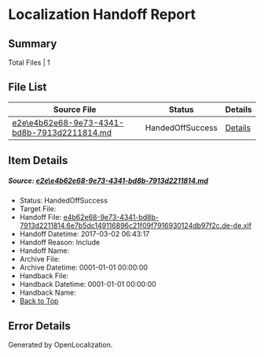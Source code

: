 # <a name='report-top'></a> Localization Handoff Report

## Summary
 Total Files | 1

## File List
 Source File | Status | Details 
 ----------- | ------ | ------- 
 [e2e\e4b62e68-9e73-4341-bd8b-7913d2211814.md](https://github.com/OpenLocalizationTestOrg/ol-test4/blob/8b5fd18413e6c9d362de4616de8b169ea00905b7/e2e/e4b62e68-9e73-4341-bd8b-7913d2211814.md) | HandedOffSuccess | [Details](#c077b5230098ea2444770662f7813bf0fb98ef7b1)

## Item Details
##### <a name='c077b5230098ea2444770662f7813bf0fb98ef7b1'></a> Source: [e2e\e4b62e68-9e73-4341-bd8b-7913d2211814.md](https://github.com/OpenLocalizationTestOrg/ol-test4/blob/8b5fd18413e6c9d362de4616de8b169ea00905b7/e2e/e4b62e68-9e73-4341-bd8b-7913d2211814.md)
* Status: HandedOffSuccess
* Target File: 
* Handoff File: [e4b62e68-9e73-4341-bd8b-7913d2211814.6e7b5dc149116896c21f09f7916930124db97f2c.de-de.xlf](https://github.com/OpenLocalizationTestOrg/ol-test4-handoff/blob/bca296d5721a2b24362331d0548297ec697e3960/ol-handoff/OpenLocalizationTestOrg/ol-test4-dede/xinjiang/ht/e4b62e68-9e73-4341-bd8b-7913d2211814.6e7b5dc149116896c21f09f7916930124db97f2c.de-de.xlf)
* Handoff Datetime: 2017-03-02 06:43:17
* Handoff Reason: Include
* Handoff Name: 
* Archive File: 
* Archive Datetime: 0001-01-01 00:00:00
* Handback File: 
* Handback Datetime: 0001-01-01 00:00:00
* Handback Name: 
* [Back to Top](#report-top)


## Error Details

Generated by OpenLocalization.
